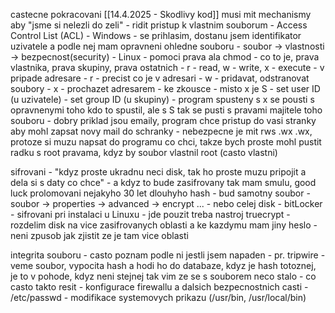 castecne pokracovani [[14.4.2025 - Skodlivy kod]]
musi mit mechanismy aby "jsme si nelezli do zeli"
	- ridit pristup k vlastnim souborum
		- Access Control List (ACL)
			- Windows
				- se prihlasim, dostanu jsem identifikator uzivatele a podle nej mam opravneni ohledne souboru
				- soubor -> vlastnosti -> bezpecnost(security)
			- Linux
				- pomoci prava ala chmod
				- co to je, prava vlastnika, prava skupiny, prava ostatnich
				- r - read, w - write, x - execute
				- v pripade adresare
					- r - precist co je v adresari
					- w - pridavat, odstranovat soubory
					- x - prochazet adresarem
			- ke zkousce
				- misto x je S 
					- set user ID (u uzivatele)
					- set group ID (u skupiny)
				- program spusteny s x se pousti s opravnenymi toho kdo to spustil, ale s S tak se pusti s pravami majitele toho souboru
				- dobry priklad jsou emaily, program chce pristup do vasi stranky aby mohl zapsat novy mail do schranky
				- nebezpecne je mit rws .wx .wx, protoze si muzu napsat do programu co chci, takze bych proste mohl pustit radku s root pravama, kdyz by soubor vlastnil root (casto vlastni)

sifrovani
	- "kdyz proste ukradnu neci disk, tak ho proste muzu pripojit a dela si s daty co chce"
	- a kdyz to bude zasifrovany tak mam smulu, good luck prolomovani nejakyho 30 let dlouhyho hash
	- bud samotny soubor
		- soubor -> properties -> advanced -> encrypt ...
	- nebo celej disk
		- bitLocker
		- sifrovani pri instalaci u Linuxu
	- jde pouzit treba nastroj truecrypt
		- rozdelim disk na vice zasifrovanych oblasti a ke kazdymu mam jiny heslo
		- neni zpusob jak zjistit ze je tam vice oblasti

integrita souboru
	- casto poznam podle ni jestli jsem napaden
	- pr. tripwire
	- veme soubor, vypocita hash a hodi ho do databaze, kdyz je hash totoznej, je to v pohode, kdyz neni stejnej tak vim ze se s souborem neco stalo
	- co casto takto resit
		- konfigurace firewallu a dalsich bezpecnostnich casti
		- /etc/passwd
		- modifikace systemovych prikazu (/usr/bin, /usr/local/bin)